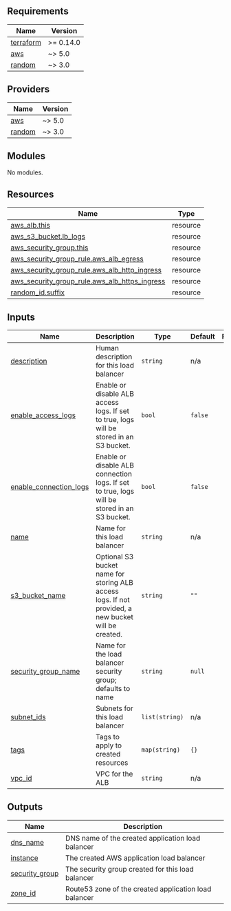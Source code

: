 <!-- BEGIN_TF_DOCS -->
## Requirements

| Name | Version |
|------|---------|
| <a name="requirement_terraform"></a> [terraform](#requirement\_terraform) | >= 0.14.0 |
| <a name="requirement_aws"></a> [aws](#requirement\_aws) | ~> 5.0 |
| <a name="requirement_random"></a> [random](#requirement\_random) | ~> 3.0 |

## Providers

| Name | Version |
|------|---------|
| <a name="provider_aws"></a> [aws](#provider\_aws) | ~> 5.0 |
| <a name="provider_random"></a> [random](#provider\_random) | ~> 3.0 |

## Modules

No modules.

## Resources

| Name | Type |
|------|------|
| [aws_alb.this](https://registry.terraform.io/providers/hashicorp/aws/latest/docs/resources/alb) | resource |
| [aws_s3_bucket.lb_logs](https://registry.terraform.io/providers/hashicorp/aws/latest/docs/resources/s3_bucket) | resource |
| [aws_security_group.this](https://registry.terraform.io/providers/hashicorp/aws/latest/docs/resources/security_group) | resource |
| [aws_security_group_rule.aws_alb_egress](https://registry.terraform.io/providers/hashicorp/aws/latest/docs/resources/security_group_rule) | resource |
| [aws_security_group_rule.aws_alb_http_ingress](https://registry.terraform.io/providers/hashicorp/aws/latest/docs/resources/security_group_rule) | resource |
| [aws_security_group_rule.aws_alb_https_ingress](https://registry.terraform.io/providers/hashicorp/aws/latest/docs/resources/security_group_rule) | resource |
| [random_id.suffix](https://registry.terraform.io/providers/hashicorp/random/latest/docs/resources/id) | resource |

## Inputs

| Name | Description | Type | Default | Required |
|------|-------------|------|---------|:--------:|
| <a name="input_description"></a> [description](#input\_description) | Human description for this load balancer | `string` | n/a | yes |
| <a name="input_enable_access_logs"></a> [enable\_access\_logs](#input\_enable\_access\_logs) | Enable or disable ALB access logs. If set to true, logs will be stored in an S3 bucket. | `bool` | `false` | no |
| <a name="input_enable_connection_logs"></a> [enable\_connection\_logs](#input\_enable\_connection\_logs) | Enable or disable ALB connection logs. If set to true, logs will be stored in an S3 bucket. | `bool` | `false` | no |
| <a name="input_name"></a> [name](#input\_name) | Name for this load balancer | `string` | n/a | yes |
| <a name="input_s3_logs_bucket_name"></a> [s3\_bucket\_name](#input\_s3\_bucket\_name) | Optional S3 bucket name for storing ALB access logs. If not provided, a new bucket will be created. | `string` | `""` | no |
| <a name="input_security_group_name"></a> [security\_group\_name](#input\_security\_group\_name) | Name for the load balancer security group; defaults to name | `string` | `null` | no |
| <a name="input_subnet_ids"></a> [subnet\_ids](#input\_subnet\_ids) | Subnets for this load balancer | `list(string)` | n/a | yes |
| <a name="input_tags"></a> [tags](#input\_tags) | Tags to apply to created resources | `map(string)` | `{}` | no |
| <a name="input_vpc_id"></a> [vpc\_id](#input\_vpc\_id) | VPC for the ALB | `string` | n/a | yes |

## Outputs

| Name | Description |
|------|-------------|
| <a name="output_dns_name"></a> [dns\_name](#output\_dns\_name) | DNS name of the created application load balancer |
| <a name="output_instance"></a> [instance](#output\_instance) | The created AWS application load balancer |
| <a name="output_security_group"></a> [security\_group](#output\_security\_group) | The security group created for this load balancer |
| <a name="output_zone_id"></a> [zone\_id](#output\_zone\_id) | Route53 zone of the created application load balancer |
<!-- END_TF_DOCS -->
